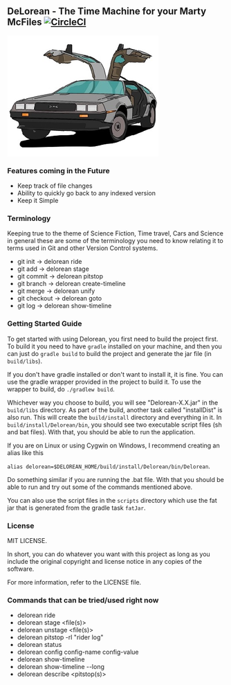 ## DeLorean - The Time Machine for your Marty McFiles [![CircleCI](https://circleci.com/gh/durgaswaroop/delorean/tree/master.svg?style=svg)](https://circleci.com/gh/durgaswaroop/delorean/tree/master)

<img src="delorean.jpeg" align="center">

### Features coming in the Future
* Keep track of file changes
* Ability to quickly go back to any indexed version
* Keep it Simple

### Terminology
Keeping true to the theme of Science Fiction, Time travel, Cars and Science in general these are
some of the terminology you need to know relating it to terms used in Git and other Version Control systems.

* git init     -> delorean ride
* git add      -> delorean stage
* git commit   -> delorean pitstop
* git branch   -> delorean create-timeline
* git merge    -> delorean unify
* git checkout -> delorean goto
* git log      -> delorean show-timeline

### Getting Started Guide
To get started with using Delorean, you first need to build the project first.
To build it you need to have `gradle` installed on your machine, and then you can just do `gradle build` to build the project and generate the jar file (in `build/libs`).

If you don't have gradle installed or don't want to install it, it is fine. You can use the gradle wrapper provided in the project to build it. To use the wrapper to build, 
do `./gradlew build`. 

Whichever way you choose to build, you will see "Delorean-X.X.jar" in the `build/libs` directory. As part of the build, another task called "installDist" is also run. This will create
the `build/install` directory and everything in it. In `build/install/Delorean/bin`, you should see two executable script files (sh and bat files). With that, you should be able to run
the application. 

If you are on Linux or using Cygwin on Windows, I recommend creating an alias like this 

`alias delorean=$DELOREAN_HOME/build/install/Delorean/bin/Delorean`. 

Do something similar if you are
running the .bat file. With that you should be able to run and try out some of the commands mentioned above.

You can also use the script files in the `scripts` directory which use the fat jar that is generated
from the gradle task `fatJar`. 

### License

MIT LICENSE.

In short, you can do whatever you want with this project as long as you include the original copyright and license notice in any copies of the software.

For more information, refer to the LICENSE file.

### Commands that can be tried/used right now
* delorean ride
* delorean stage \<file(s)\>
* delorean unstage \<file(s)\>
* delorean pitstop -rl "rider log"
* delorean status
* delorean config config-name config-value
* delorean show-timeline
* delorean show-timeline --long
* delorean describe \<pitstop(s)\>

